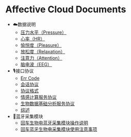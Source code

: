# Affective Cloud Documents

- ☁️数据说明
  * [压力水平（Pressure）](☁️数据说明/压力水平（Pressure）.md)
  * [心率（HR）](☁️数据说明/心率（HR）.md)
  * [愉悦度（Pleasure）](☁️数据说明/愉悦度（Pleasure）.md)
  * [放松度（Relaxation）](☁️数据说明/放松度（Relaxation）.md)
  * [注意力（Attention）](☁️数据说明/注意力（Attention）.md)
  * [脑电波（EEG）](☁️数据说明/脑电波（EEG）.md)
- 🎙接口协议
  * [Err Code](🎙接口协议/ErrCode.md)
  * [会话协议](🎙接口协议/会话协议.md)
  * [协议格式](🎙接口协议/协议格式.md)
  * [情感计算服务协议](🎙接口协议/情感计算服务协议.md)
  * [生物数据基础分析服务协议](🎙接口协议/生物数据基础分析服务协议.md)
  * [综述](🎙接口协议/综述.md)
- 📲蓝牙采集模块
  * [回车生物电蓝牙采集模块操作说明](📲蓝牙采集模块/回车生物电蓝牙采集模块操作说明.md)
  * [回车蓝牙生物电采集模块使用注意事项](📲蓝牙采集模块/回车蓝牙生物电采集模块使用注意事项.md)
